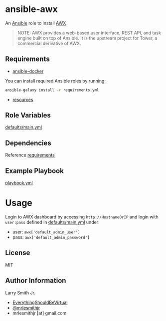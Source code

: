 # ansible-awx

An [Ansible](https://www.ansible.com) role to install [AWX](https://github.com/ansible/awx)

> NOTE: AWX provides a web-based user interface, REST API, and task engine built
> on top of Ansible. It is the upstream project for Tower, a commercial derivative
> of AWX.

## Requirements

-   [ansible-docker](https://github.com/mrlesmithjr/ansible-docker)

You can install required Ansible roles by running:

```bash
ansible-galaxy install -r requirements.yml
```

-   [resources](https://github.com/ansible/awx/blob/devel/INSTALL.md#system-requirements)

## Role Variables

[defaults/main.yml](defaults/main.yml)

## Dependencies

Reference [requirements](#requirements)

## Example Playbook

[playbook.yml](playbook.yml)

# Usage

Login to AWX dashboard by accessing `http://HostnameOrIP` and login with `user:pass`
defined in [defaults/main.yml](defaults/main.yml) under:

-   user: `awx['default_admin_user']`
-   pass: `awx['default_admin_password']`

## License

MIT

## Author Information

Larry Smith Jr.

-   [EverythingShouldBeVirtual](http://www.everythingshouldbevirtual.com)
-   [@mrlesmithjr](https://www.twitter.com/mrlesmithjr)
-   mrlesmithjr [at] gmail.com
